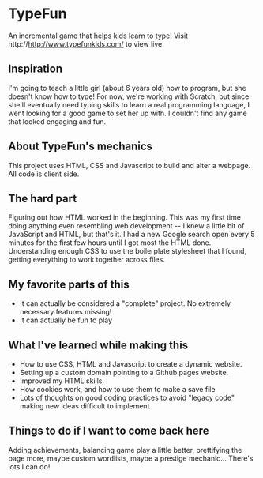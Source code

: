# TypeFun
An incremental game that helps kids learn to type! Visit http://http://www.typefunkids.com/ to view live.

## Inspiration
I'm going to teach a little girl (about 6 years old) how to program, but she doesn't know how to type! For now, we're working with Scratch, but since she'll eventually need typing skills to learn a real programming language, I went looking for a good game to set her up with. I couldn't find any game that looked engaging and fun.

## About TypeFun's mechanics
This project uses HTML, CSS and Javascript to build and alter a webpage. All code is client side.

## The hard part
Figuring out how HTML worked in the beginning. This was my first time doing anything even resembling web development -- I knew a little bit of JavaScript and HTML, but that's it. I had a new Google search open every 5 minutes for the first few hours until I got most the HTML done. Understanding enough CSS to use the boilerplate stylesheet that I found, getting everything to work together across files.

## My favorite parts of this
* It can actually be considered a "complete" project. No extremely necessary features missing!
* It can actually be fun to play

## What I've learned while making this
* How to use CSS, HTML and  Javascript to create a dynamic website.
* Setting up a custom domain pointing to a Github pages website.
* Improved my HTML skills.
* How cookies work, and how to use them to make a save file
* Lots of thoughts on good coding practices to avoid "legacy code" making new ideas difficult to implement.

## Things to do if I want to come back here
Adding achievements, balancing game play a little better, prettifying the page more, maybe custom wordlists, maybe a prestige mechanic... There's lots I can do!

